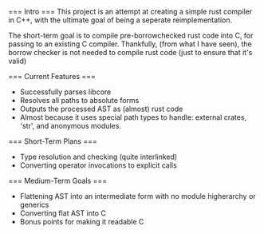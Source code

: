 
=== Intro ===
This project is an attempt at creating a simple rust compiler in C++, with the ultimate goal of being a seperate reimplementation.

The short-term goal is to compile pre-borrowchecked rust code into C, for passing to an existing C compiler. Thankfully, (from what I have seen), the borrow checker is not needed to compile rust code (just to ensure that it's valid)

=== Current Features ===
- Successfully parses libcore
- Resolves all paths to absolute forms
- Outputs the processed AST as (almost) rust code
 - Almost because it uses special path types to handle: external crates, 'str', and anonymous modules.

=== Short-Term Plans ===
- Type resolution and checking (quite interlinked)
- Converting operator invocations to explicit calls

=== Medium-Term Goals ===
- Flattening AST into an intermediate form with no module higherarchy or generics
- Converting flat AST into C
 - Bonus points for making it readable C

